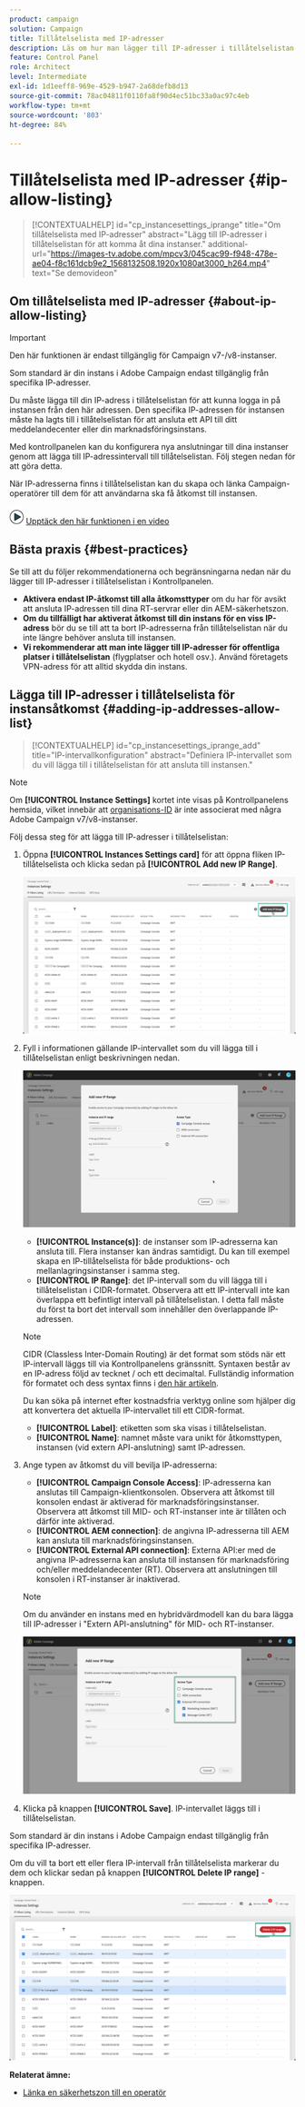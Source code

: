 ```yaml
---
product: campaign
solution: Campaign
title: Tillåtelselista med IP-adresser
description: Läs om hur man lägger till IP-adresser i tillåtelselistan i Kontrollpanelen för åtkomst till instanser
feature: Control Panel
role: Architect
level: Intermediate
exl-id: 1d1eeff8-969e-4529-b947-2a68defb8d13
source-git-commit: 78ac04811f0110fa8f90d4ec51bc33a0ac97c4eb
workflow-type: tm+mt
source-wordcount: '803'
ht-degree: 84%

---
```


# Tillåtelselista med IP-adresser {#ip-allow-listing}

>[!CONTEXTUALHELP]
>id="cp_instancesettings_iprange"
>title="Om tillåtelselista med IP-adresser"
>abstract="Lägg till IP-adresser i tillåtelselistan för att komma åt dina instanser."
>additional-url="https://images-tv.adobe.com/mpcv3/045cac99-f948-478e-ae04-f8c161dcb9e2_1568132508.1920x1080at3000_h264.mp4" text="Se demovideon"

## Om tillåtelselista med IP-adresser {#about-ip-allow-listing}

>[!IMPORTANT]
>
>Den här funktionen är endast tillgänglig för Campaign v7-/v8-instanser.

Som standard är din instans i Adobe Campaign endast tillgänglig från specifika IP-adresser.

Du måste lägga till din IP-adress i tillåtelselistan för att kunna logga in på instansen från den här adressen. Den specifika IP-adressen för instansen måste ha lagts till i tillåtelselistan för att ansluta ett API till ditt meddelandecenter eller din marknadsföringsinstans.

Med kontrollpanelen kan du konfigurera nya anslutningar till dina instanser genom att lägga till IP-adressintervall till tillåtelselistan. Följ stegen nedan för att göra detta.

När IP-adresserna finns i tillåtelselistan kan du skapa och länka Campaign-operatörer till dem för att användarna ska få åtkomst till instansen.

![](assets/do-not-localize/how-to-video.png) [Upptäck den här funktionen i en video](https://experienceleague.adobe.com/docs/campaign-classic-learn/control-panel/instance-settings/ip-allow-listing.html#instance-settings)

## Bästa praxis {#best-practices}

Se till att du följer rekommendationerna och begränsningarna nedan när du lägger till IP-adresser i tillåtelselistan i Kontrollpanelen.

* **Aktivera endast IP-åtkomst till alla åtkomsttyper** om du har för avsikt att ansluta IP-adressen till dina RT-servrar eller din AEM-säkerhetszon.
* **Om du tillfälligt har aktiverat åtkomst till din instans för en viss IP-adress** bör du se till att ta bort IP-adresserna från tillåtelselistan när du inte längre behöver ansluta till instansen.
* **Vi rekommenderar att man inte lägger till IP-adresser för offentliga platser i tillåtelselistan** (flygplatser och hotell osv.). Använd företagets VPN-adress för att alltid skydda din instans.

## Lägga till IP-adresser i tillåtelselista för instansåtkomst {#adding-ip-addresses-allow-list}

>[!CONTEXTUALHELP]
>id="cp_instancesettings_iprange_add"
>title="IP-intervallkonfiguration"
>abstract="Definiera IP-intervallet som du vill lägga till i tillåtelselistan för att ansluta till instansen."

>[!NOTE]
>
>Om **[!UICONTROL Instance Settings]** kortet inte visas på Kontrollpanelens hemsida, vilket innebär att [organisations-ID](https://experienceleague.adobe.com/docs/core-services/interface/administration/organizations.html?lang=sv) är inte associerat med några Adobe Campaign v7/v8-instanser.

Följ dessa steg för att lägga till IP-adresser i tillåtelselistan:

1. Öppna **[!UICONTROL Instances Settings card]** för att öppna fliken IP-tillåtelselista och klicka sedan på **[!UICONTROL Add new IP Range]**.



   ![](assets/ip_whitelist_list1.png)

1. Fyll i informationen gällande IP-intervallet som du vill lägga till i tillåtelselistan enligt beskrivningen nedan.

   ![](assets/ip_whitelist_add1.png)

   * **[!UICONTROL Instance(s)]**: de instanser som IP-adresserna kan ansluta till. Flera instanser kan ändras samtidigt. Du kan till exempel skapa en IP-tillåtelselista för både produktions- och mellanlagringsinstanser i samma steg.
   * **[!UICONTROL IP Range]**: det IP-intervall som du vill lägga till i tillåtelselistan i CIDR-formatet. Observera att ett IP-intervall inte kan överlappa ett befintligt intervall på tillåtelselistan. I detta fall måste du först ta bort det intervall som innehåller den överlappande IP-adressen.

   >[!NOTE]
   >
   >CIDR (Classless Inter-Domain Routing) är det format som stöds när ett IP-intervall läggs till via Kontrollpanelens gränssnitt. Syntaxen består av en IP-adress följd av tecknet / och ett decimaltal. Fullständig information för formatet och dess syntax finns i [den här artikeln](https://whatismyipaddress.com/cidr).
   >
   >Du kan söka på internet efter kostnadsfria verktyg online som hjälper dig att konvertera det aktuella IP-intervallet till ett CIDR-format.

   * **[!UICONTROL Label]**: etiketten som ska visas i tillåtelselistan.
   * **[!UICONTROL Name]**: namnet måste vara unikt för åtkomsttypen, instansen (vid extern API-anslutning) samt IP-adressen.

1. Ange typen av åtkomst du vill bevilja IP-adresserna:

   * **[!UICONTROL Campaign Console Access]**: IP-adresserna kan anslutas till Campaign-klientkonsolen. Observera att åtkomst till konsolen endast är aktiverad för marknadsföringsinstanser. Observera att åtkomst till MID- och RT-instanser inte är tillåten och därför inte aktiverad.
   * **[!UICONTROL AEM connection]**: de angivna IP-adresserna till AEM kan ansluta till marknadsföringsinstansen.
   * **[!UICONTROL External API connection]**: Externa API:er med de angivna IP-adresserna kan ansluta till instansen för marknadsföring och/eller meddelandecenter (RT). Observera att anslutningen till konsolen i RT-instanser är inaktiverad.

   >[!NOTE]
   >
   >Om du använder en instans med en hybridvärdmodell kan du bara lägga till IP-adresser i &quot;Extern API-anslutning&quot; för MID- och RT-instanser.

   ![](assets/ip_whitelist_acesstype.png)

1. Klicka på knappen **[!UICONTROL Save]**. IP-intervallet läggs till i tillåtelselistan.

   <!--![](assets/ip_whitelist_added.png)-->

Som standard är din instans i Adobe Campaign endast tillgänglig från specifika IP-adresser.

Om du vill ta bort ett eller flera IP-intervall från tillåtelselista markerar du dem och klickar sedan på knappen **[!UICONTROL Delete IP range]** -knappen.

![](assets/ip_whitelist_delete.png)

**Relaterat ämne:**

* [Länka en säkerhetszon till en operatör](https://experienceleague.adobe.com/docs/campaign-classic/using/installing-campaign-classic/additional-configurations/security-zones.html#linking-a-security-zone-to-an-operator)
